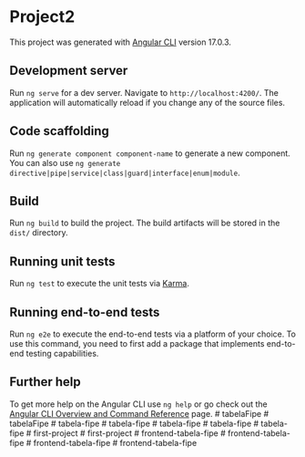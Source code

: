 # Project2

This project was generated with [Angular CLI](https://github.com/angular/angular-cli) version 17.0.3.

## Development server

Run `ng serve` for a dev server. Navigate to `http://localhost:4200/`. The application will automatically reload if you change any of the source files.

## Code scaffolding

Run `ng generate component component-name` to generate a new component. You can also use `ng generate directive|pipe|service|class|guard|interface|enum|module`.

## Build

Run `ng build` to build the project. The build artifacts will be stored in the `dist/` directory.

## Running unit tests

Run `ng test` to execute the unit tests via [Karma](https://karma-runner.github.io).

## Running end-to-end tests

Run `ng e2e` to execute the end-to-end tests via a platform of your choice. To use this command, you need to first add a package that implements end-to-end testing capabilities.

## Further help

To get more help on the Angular CLI use `ng help` or go check out the [Angular CLI Overview and Command Reference](https://angular.io/cli) page.
#   t a b e l a F i p e  
 #   t a b e l a F i p e  
 #   t a b e l a - f i p e  
 #   t a b e l a - f i p e  
 #   t a b e l a - f i p e  
 #   t a b e l a - f i p e  
 #   t a b e l a - f i p e  
 #   f i r s t - p r o j e c t  
 #   f i r s t - p r o j e c t  
 #   f r o n t e n d - t a b e l a - f i p e  
 #   f r o n t e n d - t a b e l a - f i p e  
 #   f r o n t e n d - t a b e l a - f i p e  
 #   f r o n t e n d - t a b e l a - f i p e  
 